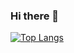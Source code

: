 ### Hi there 👋


[![Top Langs](https://github-readme-stats.vercel.app/api/top-langs/?username=Vivian-Green)](https://github.com/Vivian-Green/github-readme-stats)


<!--
**Vivian-Green/Vivian-Green** is a ✨ _special_ ✨ repository because its `README.md` (this file) appears on your GitHub profile.

Here are some ideas to get you started:

- 🔭 I’m currently working on ...
- 🌱 I’m currently learning ...
- 👯 I’m looking to collaborate on ...
- 🤔 I’m looking for help with ...
- 💬 Ask me about ...
- 📫 How to reach me: ...
- 😄 Pronouns: ...
- ⚡ Fun fact: ...
-->
